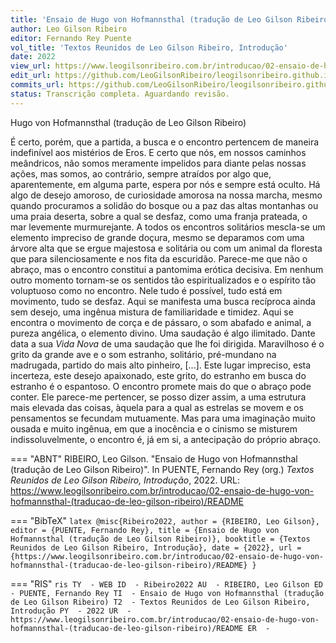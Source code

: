 ```yaml
---
title: 'Ensaio de Hugo von Hofmannsthal (tradução de Leo Gilson Ribeiro)'
author: Leo Gilson Ribeiro
editor: Fernando Rey Puente
vol_title: 'Textos Reunidos de Leo Gilson Ribeiro, Introdução'
date: 2022
view_url: https://www.leogilsonribeiro.com.br/introducao/02-ensaio-de-hugo-von-hofmannsthal-(traducao-de-leo-gilson-ribeiro)/README
edit_url: https://github.com/LeoGilsonRibeiro/leogilsonribeiro.github.io/edit/main//docs/markdown/introducao/02-ensaio-de-hugo-von-hofmannsthal-(traducao-de-leo-gilson-ribeiro)/README.md
commits_url: https://github.com/LeoGilsonRibeiro/leogilsonribeiro.github.io/commits/main/docs/markdown/introducao/02-ensaio-de-hugo-von-hofmannsthal-(traducao-de-leo-gilson-ribeiro)/README.md
status: Transcrição completa. Aguardando revisão.
---
```


Hugo von Hofmannsthal (tradução de Leo Gilson Ribeiro)

É certo, porém, que a partida, a busca e o encontro pertencem de maneira indefinível aos mistérios de Eros. E certo que nós, em nossos caminhos meândricos, não somos meramente impelidos para diante pelas nossas ações, mas somos, ao contrário, sempre atraídos por algo que, aparentemente, em alguma parte, espera por nós e sempre está oculto. Há algo de desejo amoroso, de curiosidade amorosa na nossa marcha, mesmo quando procuramos a solidão do bosque ou a paz das altas montanhas ou uma praia deserta, sobre a qual se desfaz, como uma franja prateada, o mar levemente murmurejante. A todos os encontros solitários mescla-se um elemento impreciso de grande doçura, mesmo se deparamos com uma árvore alta que se ergue majestosa e solitária ou com um animal da floresta que para silenciosamente e nos fita da escuridão. Parece-me que não o abraço, mas o encontro constitui a pantomima erótica decisiva. Em nenhum outro momento tornam-se os sentidos tão espiritualizados e o espírito tão voluptuoso como no encontro. Nele tudo é possível, tudo está em movimento, tudo se desfaz. Aqui se manifesta uma busca recíproca ainda sem desejo, uma ingênua mistura de familiaridade e timidez. Aqui se encontra o movimento de corça e de pássaro, o som abafado e animal, a pureza angélica, o elemento divino. Uma saudação é algo ilimitado. Dante data a sua *Vida Nova* de uma saudação que lhe foi dirigida. Maravilhoso é o grito da grande ave e o som estranho, solitário, pré-mundano na madrugada, partido do mais alto pinheiro, \[\...\]. Este lugar impreciso, esta incerteza, este desejo apaixonado, este grito, do estranho em busca do estranho é o espantoso. O encontro promete mais do que o abraço pode conter. Ele parece-me pertencer, se posso dizer assim, a uma estrutura mais elevada das coisas, àquela para a qual as estrelas se movem e os pensamentos se fecundam mutuamente. Mas para uma imaginação muito ousada e muito ingênua, em que a inocência e o cinismo se misturem indissoluvelmente, o encontro é, já em si, a antecipação do próprio abraço.


=== "ABNT"
    RIBEIRO, Leo Gilson. "Ensaio de Hugo von Hofmannsthal (tradução de Leo Gilson Ribeiro)". In PUENTE, Fernando Rey (org.) <em>Textos Reunidos de Leo Gilson Ribeiro, Introdução</em>, 2022. URL: <a href="stable_url">https://www.leogilsonribeiro.com.br/introducao/02-ensaio-de-hugo-von-hofmannsthal-(traducao-de-leo-gilson-ribeiro)/README</a>

=== "BibTeX"
    ```latex
    @misc{Ribeiro2022,
    author = {RIBEIRO, Leo Gilson},
    editor = {PUENTE, Fernando Rey},
    title = {Ensaio de Hugo von Hofmannsthal (tradução de Leo Gilson Ribeiro)},
    booktitle = {Textos Reunidos de Leo Gilson Ribeiro, Introdução},
    date = {2022},
    url = {https://www.leogilsonribeiro.com.br/introducao/02-ensaio-de-hugo-von-hofmannsthal-(traducao-de-leo-gilson-ribeiro)/README}
    }
    ```

=== "RIS"
    ```ris
    TY  - WEB
    ID  - Ribeiro2022
    AU  - RIBEIRO, Leo Gilson
    ED  - PUENTE, Fernando Rey
    TI  - Ensaio de Hugo von Hofmannsthal (tradução de Leo Gilson Ribeiro)
    T2  - Textos Reunidos de Leo Gilson Ribeiro, Introdução
    PY  - 2022
    UR  - https://www.leogilsonribeiro.com.br/introducao/02-ensaio-de-hugo-von-hofmannsthal-(traducao-de-leo-gilson-ribeiro)/README
    ER  - 
    ```

